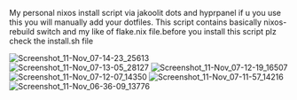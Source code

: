 My personal nixos install script via jakoolit dots and hyprpanel
if u you use this you will manually add your dotfiles. This script contains basically nixos-rebuild switch and my like of flake.nix file.before you install this script plz check the install.sh file

![Screenshot_11-Nov_07-14-23_25613](https://github.com/user-attachments/assets/73cc21ec-74a7-4dfc-a3fb-eaa94c65d07a)
![Screenshot_11-Nov_07-13-05_28127](https://github.com/user-attachments/assets/b9f52caa-9350-40b2-8fa6-0afa93f17583)
![Screenshot_11-Nov_07-12-19_16507](https://github.com/user-attachments/assets/3850507d-9806-4a1c-a532-3617dd9b6a58)
![Screenshot_11-Nov_07-12-07_14350](https://github.com/user-attachments/assets/2194ece0-e60c-48f0-a55c-1046ccb382f4)
![Screenshot_11-Nov_07-11-57_14216](https://github.com/user-attachments/assets/7507356a-f05c-4974-8394-dfd1983ca563)
![Screenshot_11-Nov_06-36-09_13776](https://github.com/user-attachments/assets/8354f6f2-8ac4-4db0-8ff7-5bdc0c5ae9b9)
